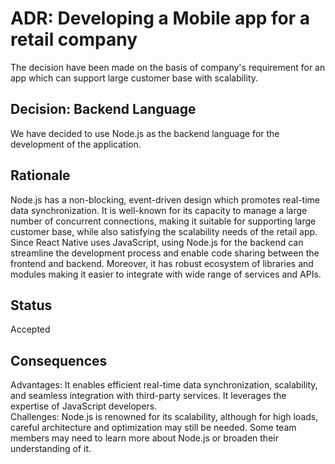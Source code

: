 # ADR: Developing a Mobile app for a retail company
The decision have been made on the basis of company's requirement for an app which can support large customer base with scalability.

## Decision: Backend Language
We have decided to use Node.js as the backend language for the development of the application.

## Rationale 
Node.js has a non-blocking, event-driven design which promotes real-time data synchronization. It is well-known for its capacity to manage a large number of concurrent connections, making it suitable for supporting large customer base, while also satisfying the scalability needs of the retail app. Since React Native uses JavaScript, using Node.js for the backend can streamline the development process and enable code sharing between the frontend and backend. Moreover, it has robust ecosystem of libraries and modules making it easier to integrate with wide range of services and APIs.

## Status
Accepted 

## Consequences
Advantages: It enables efficient real-time data synchronization, scalability, and seamless integration with third-party services. It leverages the expertise of JavaScript developers.  
Challenges: Node.js is renowned for its scalability, although for high loads, careful architecture and optimization may still be needed. Some team members may need to learn more about Node.js or broaden their understanding of it.